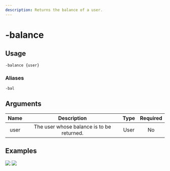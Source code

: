 ```yaml
---
description: Returns the balance of a user.
---
```


# -balance

## Usage

```
-balance {user}
```

### Aliases

```
-bal
```

## Arguments

| Name | Description                               | Type | Required |
| :--: | :---------------------------------------: | :--: | :------: |
| user | The user whose balance is to be returned. | User | No       |

## Examples

![](https://user-images.githubusercontent.com/111157596/289312290-62a4ac73-c9b2-42b4-b802-8c28cd227c3f.png)
![](https://user-images.githubusercontent.com/111157596/289312295-39ff0581-82da-4de5-9dfc-e7bf54d8e099.png)
